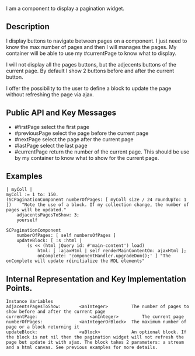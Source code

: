 I am a component to display a pagination widget.

Description
------------------

I display buttons to navigate between pages on a component. I just need to know the max number of pages and then I will manages the pages. My container will be able to use my #currentPage to know what to display.

I will not display all the pages buttons, but the adjecents buttons of the current page. By default I show 2 buttons before and after the current button.

I offer the possibility to the user to define a block to update the page without refreshing the page via ajax.

Public API and Key Messages
-----------------

- #firstPage 			select the first page
- #previousPage 		select the page before the current page
- #nextPage 			select the page after the current page
- #lastPage 			select the last page
- #currentPage 		return the number of the current page. This should be use by my container to know what to show for the current page.

Examples
-----------------

	| myColl |
	myColl := 1 to: 150.
	(SCPaginationComponent numberOfPages: [ myColl size / 24 roundUpTo: 1 ]) 	"Note the use of a block. If my collection change, the number of pages will be updated."
		adjacentsPagesToShow: 3;
		yourself
		
	SCPaginationComponent
		numberOfPages: [ self numbersOfPages ]
		updateBlock: [ :s :html | 
			(s << (html jQuery id: #'main-content') load)
				html: [ :ajaxHtml | self renderMainContentOn: ajaxHtml ];
				onComplete: 'componentHandler.upgradeDom();' ] "The onComplete will update réinitialize the MDL elements"
 
Internal Representation and Key Implementation Points.
-----------------

    Instance Variables
	adjacentsPagesToShow:		<anInteger>			The number of pages to show before and after the current page
	currentPage:					<anInteger>			The current page
	numberOfPages:				<anIntegerOrBlock>	The maximum number of page or a block returning it
	updateBlock: 				<aBlock>			An optional block. If the block is not nil then the pagination widget will not refresh the page but update it with ajax. The block takes 2 parameters: a stream and a html canvas. See previous examples for more details.
